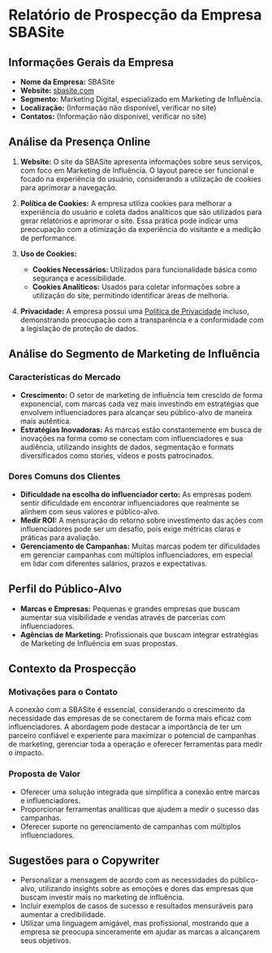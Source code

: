 # Relatório de Prospecção da Empresa SBASite

## Informações Gerais da Empresa
- **Nome da Empresa:** SBASite
- **Website:** [sbasite.com](http://www.sbasite.com)
- **Segmento:** Marketing Digital, especializado em Marketing de Influência.
- **Localização:** (Informação não disponível, verificar no site)
- **Contatos:** (Informação não disponível, verificar no site)

## Análise da Presença Online
1. **Website:** O site da SBASite apresenta informações sobre seus serviços, com foco em Marketing de Influência. O layout parece ser funcional e focado na experiência do usuário, considerando a utilização de cookies para aprimorar a navegação.
   
2. **Política de Cookies:** A empresa utiliza cookies para melhorar a experiência do usuário e coleta dados analíticos que são utilizados para gerar relatórios e aprimorar o site. Essa prática pode indicar uma preocupação com a otimização da experiência do visitante e a medição de performance.

3. **Uso de Cookies:**
   - **Cookies Necessários:** Utilizados para funcionalidade básica como segurança e acessibilidade.
   - **Cookies Analíticos:** Usados para coletar informações sobre a utilização do site, permitindo identificar áreas de melhoria.

4. **Privacidade:** A empresa possui uma [Política de Privacidade](https://www.sbasite.com/privacy/) incluso, demonstrando preocupação com a transparência e a conformidade com a legislação de proteção de dados.

## Análise do Segmento de Marketing de Influência
### Características do Mercado
- **Crescimento:** O setor de marketing de influência tem crescido de forma exponencial, com marcas cada vez mais investindo em estratégias que envolvem influenciadores para alcançar seu público-alvo de maneira mais autêntica.
- **Estratégias Inovadoras:** As marcas estão constantemente em busca de inovações na forma como se conectam com influenciadores e sua audiência, utilizando insights de dados, segmentação e formats diversificados como stories, vídeos e posts patrocinados.

### Dores Comuns dos Clientes
- **Dificuldade na escolha do influenciador certo:** As empresas podem sentir dificuldade em encontrar influenciadores que realmente se alinhem com seus valores e público-alvo.
- **Medir ROI:** A mensuração do retorno sobre investimento das ações com influenciadores pode ser um desafio, pois exige métricas claras e práticas para avaliação.
- **Gerenciamento de Campanhas:** Muitas marcas podem ter dificuldades em gerenciar campanhas com múltiplos influenciadores, em especial em lidar com diferentes salários, prazos e expectativas.

## Perfil do Público-Alvo
- **Marcas e Empresas:** Pequenas e grandes empresas que buscam aumentar sua visibilidade e vendas através de parcerias com influenciadores.
- **Agências de Marketing:** Profissionais que buscam integrar estratégias de Marketing de Influência em suas propostas.

## Contexto da Prospecção
### Motivações para o Contato
A conexão com a SBASite é essencial, considerando o crescimento da necessidade das empresas de se conectarem de forma mais eficaz com influenciadores. A abordagem pode destacar a importância de ter um parceiro confiável e experiente para maximizar o potencial de campanhas de marketing, gerenciar toda a operação e oferecer ferramentas para medir o impacto.

### Proposta de Valor
- Oferecer uma solução integrada que simplifica a conexão entre marcas e influenciadores.
- Proporcionar ferramentas analíticas que ajudem a medir o sucesso das campanhas.
- Oferecer suporte no gerenciamento de campanhas com múltiplos influenciadores.

## Sugestões para o Copywriter
- Personalizar a mensagem de acordo com as necessidades do público-alvo, utilizando insights sobre as emoções e dores das empresas que buscam investir mais no marketing de influência.
- Incluir exemplos de casos de sucesso e resultados mensuráveis para aumentar a credibilidade.
- Utilizar uma linguagem amigável, mas profissional, mostrando que a empresa se preocupa sinceramente em ajudar as marcas a alcançarem seus objetivos.